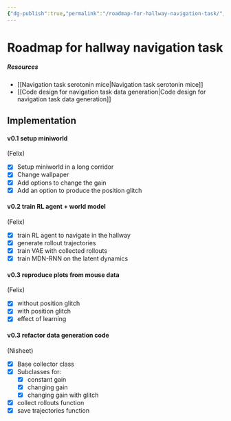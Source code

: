 ```yaml
---
{"dg-publish":true,"permalink":"/roadmap-for-hallway-navigation-task/","created":"","updated":""}
---
```



# Roadmap for hallway navigation task

##### Resources

- [[Navigation task serotonin mice\|Navigation task serotonin mice]] 
- [[Code design for navigation task data generation\|Code design for navigation task data generation]]

## Implementation

#### v0.1 setup miniworld

(Felix)

- [x] Setup miniworld in a long corridor
- [x] Change wallpaper
- [x] Add options to change the gain
- [x] Add an option to produce the position glitch

#### v0.2 train RL agent + world model

(Felix)

- [x] train RL agent to navigate in the hallway
- [x] generate rollout trajectories
- [x] train VAE with collected rollouts
- [x] train MDN-RNN on the latent dynamics

#### v0.3 reproduce plots from mouse data

(Felix)

- [x] without position glitch
- [x] with position glitch
- [x] effect of learning

#### v0.3 refactor data generation code

(Nisheet)

- [x] Base collector class
- [x] Subclasses for:
	- [x] constant gain
	- [x] changing gain
	- [x] changing gain with glitch
- [x] collect rollouts function
- [x] save trajectories function